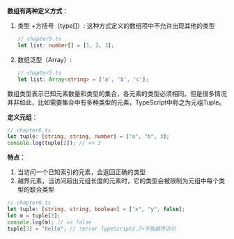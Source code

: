 **数组有两种定义方式**：

1. 类型 +方括号（type[]）: 这种方式定义的数组项中不允许出现其他的类型

   ```typescript
   // chapter5.ts
   let list: number[] = [1, 2, 3];
   ```

2. 数组泛型（Array<type>）:

   ```typescript
   // chapter5.ts
   let list: Array<string> = ['a', 'b', 'c'];
   ```


数组类型表示已知元素数量和类型的集合，各元素的类型必须相同。但是很多情况并非如此，比如需要集合中有多种类型的元素，TypeScript中称之为元组Tuple。

**定义元组**：

```typescript
// chapter6.ts
let tuple: [string, string, number] = ["a", "b", 3];
console.log(tuple[2]); // => 3
```

**特点**：

1. 当访问一个已知索引的元素，会返回正确的类型
2. 越界元素，当访问超出元组长度的元素时，它的类型会被限制为元组中每个类型的联合类型

```typescript
// chapter6.ts
let tuple: [string, string, boolean] = ["x", "y", false];
let m = tuple[2];
console.log(m); // => false
tuple[3] = "hello"; // !error TypeScript2.7+不能越界访问
```

